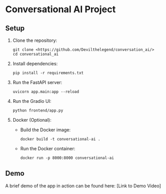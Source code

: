
# Conversational AI Project

## Setup

1. Clone the repository:
   ```
   git clone <https://github.com/Devilthelegend/conversation_ai/>
   cd conversational_ai
   ```

2. Install dependencies:
   ```
   pip install -r requirements.txt
   ```

3. Run the FastAPI server:
   ```
   uvicorn app.main:app --reload
   ```

4. Run the Gradio UI:
   ```
   python frontend/app.py
   ```

5. Docker (Optional):
   - Build the Docker image:
     ```
     docker build -t conversational-ai .
     ```
   - Run the Docker container:
     ```
     docker run -p 8000:8000 conversational-ai
     ```

## Demo

A brief demo of the app in action can be found here: [Link to Demo Video]
    
